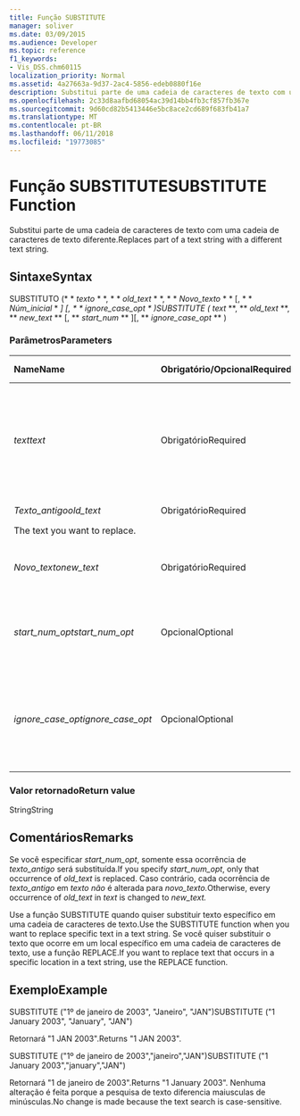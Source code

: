 ```yaml
---
title: Função SUBSTITUTE
manager: soliver
ms.date: 03/09/2015
ms.audience: Developer
ms.topic: reference
f1_keywords:
- Vis_DSS.chm60115
localization_priority: Normal
ms.assetid: 4a27663a-9d37-2ac4-5856-edeb0880f16e
description: Substitui parte de uma cadeia de caracteres de texto com uma cadeia de caracteres de texto diferente.
ms.openlocfilehash: 2c33d8aafbd68054ac39d14bb4fb3cf857fb367e
ms.sourcegitcommit: 9d60cd82b5413446e5bc8ace2cd689f683fb41a7
ms.translationtype: MT
ms.contentlocale: pt-BR
ms.lasthandoff: 06/11/2018
ms.locfileid: "19773085"
---
```

# <a name="substitute-function"></a><span data-ttu-id="88cfc-103">Função SUBSTITUTE</span><span class="sxs-lookup"><span data-stu-id="88cfc-103">SUBSTITUTE Function</span></span>

<span data-ttu-id="88cfc-104">Substitui parte de uma cadeia de caracteres de texto com uma cadeia de caracteres de texto diferente.</span><span class="sxs-lookup"><span data-stu-id="88cfc-104">Replaces part of a text string with a different text string.</span></span> 
  
## <a name="syntax"></a><span data-ttu-id="88cfc-105">Sintaxe</span><span class="sxs-lookup"><span data-stu-id="88cfc-105">Syntax</span></span>

 <span data-ttu-id="88cfc-106">SUBSTITUTO (* * *texto* * *, * * *old_text* * *, * * *Novo_texto* * * [, * * *Núm_inicial* * *] [, * * *ignore_case_opt* * *)</span><span class="sxs-lookup"><span data-stu-id="88cfc-106">SUBSTITUTE (** *text* **, ** *old_text* **, ** *new_text* ** [, ** *start_num* ** ][, ** *ignore_case_opt* ** )</span></span> 
  
### <a name="parameters"></a><span data-ttu-id="88cfc-107">Parâmetros</span><span class="sxs-lookup"><span data-stu-id="88cfc-107">Parameters</span></span>

|<span data-ttu-id="88cfc-108">**Name**</span><span class="sxs-lookup"><span data-stu-id="88cfc-108">**Name**</span></span>|<span data-ttu-id="88cfc-109">**Obrigatório/Opcional**</span><span class="sxs-lookup"><span data-stu-id="88cfc-109">**Required/Optional**</span></span>|<span data-ttu-id="88cfc-110">**Tipo de dados**</span><span class="sxs-lookup"><span data-stu-id="88cfc-110">**Data Type**</span></span>|<span data-ttu-id="88cfc-111">**Descrição**</span><span class="sxs-lookup"><span data-stu-id="88cfc-111">**Description**</span></span>|
|:-----|:-----|:-----|:-----|
| <span data-ttu-id="88cfc-112">_text_</span><span class="sxs-lookup"><span data-stu-id="88cfc-112">_text_</span></span> <br/> |<span data-ttu-id="88cfc-113">Obrigatório</span><span class="sxs-lookup"><span data-stu-id="88cfc-113">Required</span></span>  <br/> |<span data-ttu-id="88cfc-114">**String**</span><span class="sxs-lookup"><span data-stu-id="88cfc-114">**String**</span></span> <br/> | <span data-ttu-id="88cfc-115">O texto ou a referência a uma célula que contém o texto em que você deseja substituir os caracteres.</span><span class="sxs-lookup"><span data-stu-id="88cfc-115">The text or the reference to a cell containing text for which you want to substitute characters.</span></span>  <br/> |
| <span data-ttu-id="88cfc-116">_Texto_antigo_</span><span class="sxs-lookup"><span data-stu-id="88cfc-116">_old_text_</span></span> <br/> |<span data-ttu-id="88cfc-117">Obrigatório</span><span class="sxs-lookup"><span data-stu-id="88cfc-117">Required</span></span>  <br/> |<span data-ttu-id="88cfc-118">**String**</span><span class="sxs-lookup"><span data-stu-id="88cfc-118">**String**</span></span> <br/> | <span data-ttu-id="88cfc-119">O texto a ser substituído.
</span><span class="sxs-lookup"><span data-stu-id="88cfc-119">The text you want to replace.</span></span>  <br/> |
| <span data-ttu-id="88cfc-120">_Novo_texto_</span><span class="sxs-lookup"><span data-stu-id="88cfc-120">_new_text_</span></span> <br/> |<span data-ttu-id="88cfc-121">Obrigatório</span><span class="sxs-lookup"><span data-stu-id="88cfc-121">Required</span></span>  <br/> |<span data-ttu-id="88cfc-122">**String**</span><span class="sxs-lookup"><span data-stu-id="88cfc-122">**String**</span></span> <br/> | <span data-ttu-id="88cfc-123">O texto que você deseja usar para substituir _old_text_.</span><span class="sxs-lookup"><span data-stu-id="88cfc-123">The text you want to use to replace  _old_text_.</span></span>  <br/> |
| <span data-ttu-id="88cfc-124">_start_num_opt_</span><span class="sxs-lookup"><span data-stu-id="88cfc-124">_start_num_opt_</span></span> <br/> |<span data-ttu-id="88cfc-125">Opcional</span><span class="sxs-lookup"><span data-stu-id="88cfc-125">Optional</span></span>  <br/> |<span data-ttu-id="88cfc-126">**Numérico**</span><span class="sxs-lookup"><span data-stu-id="88cfc-126">**Numeric**</span></span> <br/> |<span data-ttu-id="88cfc-127">Especifica quais ocorrências de old_text serão substituídas.</span><span class="sxs-lookup"><span data-stu-id="88cfc-127">Specifies which occurences of old_text to replace.</span></span>  <br/> |
| <span data-ttu-id="88cfc-128">_ignore_case_opt_</span><span class="sxs-lookup"><span data-stu-id="88cfc-128">_ignore_case_opt_</span></span> <br/> |<span data-ttu-id="88cfc-129">Opcional</span><span class="sxs-lookup"><span data-stu-id="88cfc-129">Optional</span></span>  <br/> |<span data-ttu-id="88cfc-130">**Boolean**</span><span class="sxs-lookup"><span data-stu-id="88cfc-130">**Boolean**</span></span> <br/> |<span data-ttu-id="88cfc-p101">FALSE se diferenciar maiúscula e minúscula; caso contrário, TRUE. O padrão é FALSE.</span><span class="sxs-lookup"><span data-stu-id="88cfc-p101">FALSE if case-sensitive; otherwise, TRUE. The default is FALSE.</span></span>  <br/> |
   
### <a name="return-value"></a><span data-ttu-id="88cfc-133">Valor retornado</span><span class="sxs-lookup"><span data-stu-id="88cfc-133">Return value</span></span>

<span data-ttu-id="88cfc-134">String</span><span class="sxs-lookup"><span data-stu-id="88cfc-134">String</span></span>
  
## <a name="remarks"></a><span data-ttu-id="88cfc-135">Comentários</span><span class="sxs-lookup"><span data-stu-id="88cfc-135">Remarks</span></span>

 <span data-ttu-id="88cfc-136">Se você especificar _start_num_opt_, somente essa ocorrência de _texto_antigo_ será substituída.</span><span class="sxs-lookup"><span data-stu-id="88cfc-136">If you specify  _start_num_opt_, only that occurrence of  _old_text_ is replaced.</span></span> <span data-ttu-id="88cfc-137">Caso contrário, cada ocorrência de _texto_antigo_ em _texto não_ é alterada para _novo_texto._</span><span class="sxs-lookup"><span data-stu-id="88cfc-137">Otherwise, every occurrence of  _old_text_ in  _text_ is changed to  _new_text._</span></span>
  
<span data-ttu-id="88cfc-138">Use a função SUBSTITUTE quando quiser substituir texto específico em uma cadeia de caracteres de texto.</span><span class="sxs-lookup"><span data-stu-id="88cfc-138">Use the SUBSTITUTE function when you want to replace specific text in a text string.</span></span> <span data-ttu-id="88cfc-139">Se você quiser substituir o texto que ocorre em um local específico em uma cadeia de caracteres de texto, use a função REPLACE.</span><span class="sxs-lookup"><span data-stu-id="88cfc-139">If you want to replace text that occurs in a specific location in a text string, use the REPLACE function.</span></span>
  
## <a name="example"></a><span data-ttu-id="88cfc-140">Exemplo</span><span class="sxs-lookup"><span data-stu-id="88cfc-140">Example</span></span>

<span data-ttu-id="88cfc-141">SUBSTITUTE ("1º de janeiro de 2003", "Janeiro", "JAN")</span><span class="sxs-lookup"><span data-stu-id="88cfc-141">SUBSTITUTE ("1 January 2003", "January", "JAN")</span></span> 
  
<span data-ttu-id="88cfc-142">Retornará "1 JAN 2003".</span><span class="sxs-lookup"><span data-stu-id="88cfc-142">Returns "1 JAN 2003".</span></span> 
  
<span data-ttu-id="88cfc-143">SUBSTITUTE ("1º de janeiro de 2003","janeiro","JAN")</span><span class="sxs-lookup"><span data-stu-id="88cfc-143">SUBSTITUTE ("1 January 2003","january","JAN")</span></span> 
  
<span data-ttu-id="88cfc-144">Retornará "1 de janeiro de 2003".</span><span class="sxs-lookup"><span data-stu-id="88cfc-144">Returns "1 January 2003".</span></span> <span data-ttu-id="88cfc-145">Nenhuma alteração é feita porque a pesquisa de texto diferencia maiusculas de minúsculas.</span><span class="sxs-lookup"><span data-stu-id="88cfc-145">No change is made because the text search is case-sensitive.</span></span> 
  


